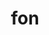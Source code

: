 ---
category: 3-letters
denotation: null
name: fon
reference_link: https://www.etymonline.com/word/fon
root_language: null
root_name: null
title: fon
type: free
word_sums:
- respelling: fon
  sum: 'Fon + '
---